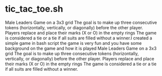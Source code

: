 # tic_tac_toe.sh
Male Leaders Game on a 3x3 grid The goal is to make up three consecutive tokens (horizontally, vertically, or diagonally) before the other player. Players replace and place their marks (X or O) in the empty rings The game is considered a tie or a tie if all suits are filled without a winner.I created a simple game in bash script the game is very fun and you have some background on the game and how it is played Male Leaders Game on a 3x3 grid The goal is to make up three consecutive tokens (horizontally, vertically, or diagonally) before the other player. Players replace and place their marks (X or O) in the empty rings The game is considered a tie or a tie if all suits are filled without a winner.
